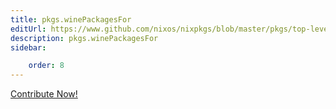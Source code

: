 ```yaml
---
title: pkgs.winePackagesFor
editUrl: https://www.github.com/nixos/nixpkgs/blob/master/pkgs/top-level/all-packages.nix#L41594C21
description: pkgs.winePackagesFor
sidebar:

    order: 8
---
```


<a href="https://www.github.com/nixos/nixpkgs/blob/master/pkgs/top-level/all-packages.nix#L41594C21">Contribute Now!</a>



